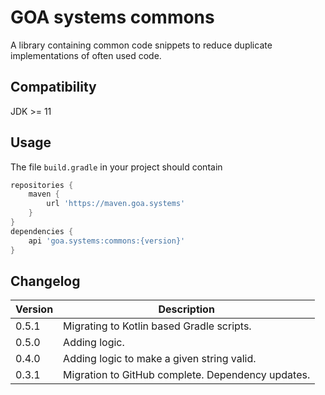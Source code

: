 # GOA systems commons

A library containing common code snippets to reduce duplicate implementations of often used code.

## Compatibility

JDK >= 11

## Usage
The file `build.gradle` in your project should contain
```groovy
repositories {
	maven {
		url 'https://maven.goa.systems'
	}
}
dependencies {
	api 'goa.systems:commons:{version}'
}
```

## Changelog

|Version|Description|
|-|-|
|0.5.1|Migrating to Kotlin based Gradle scripts.|
|0.5.0|Adding logic.|
|0.4.0|Adding logic to make a given string valid.|
|0.3.1|Migration to GitHub complete. Dependency updates.|